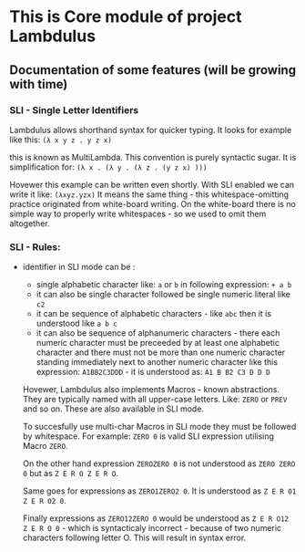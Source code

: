 # This is Core module of project Lambdulus

## Documentation of some features (will be growing with time)

### SLI - Single Letter Identifiers

Lambdulus allows shorthand syntax for quicker typing. It looks for example like this:
`(λ x y z . y z x)`

this is known as MultiLambda. This convention is purely syntactic sugar. It is simplification for:
`(λ x . (λ y . (λ z . (y z x) )))`

Hovewer this example can be written even shortly. With SLI enabled we can write it like:
`(λxyz.yzx)`
It means the same thing - this whitespace-omitting practice originated from white-board writing.
On the white-board there is no simple way to properly write whitespaces - so we used to omit them altogether.

### SLI - Rules:

- identifier in SLI mode can be :
  - single alphabetic character like: `a` or `b` in following expression: `+ a b`
  - it can also be single character followed be single numeric literal like `c2`
  - it can be sequence of alphabetic characters - like `abc` then it is understood like `a b c`
  - it can also be sequence of alphanumeric characters -
  there each numeric character must be preceeded by at least one alphabetic character
  and there must not be more than one numeric character standing immediately next to another numeric character
  like this expression: `A1BB2C3DDD` - it is understood as: `A1 B B2 C3 D D D`
  
  Hovewer, Lambdulus also implements Macros - known abstractions. They are typically named with all upper-case letters.
  Like: `ZERO` or `PREV` and so on. These are also available in SLI mode.
  
  To succesfully use multi-char Macros in SLI mode they must be followed by whitespace. For example: `ZERO 0` is valid SLI expression
  utilising Macro `ZERO`.
  
  On the other hand expression `ZEROZERO 0` is not understood as `ZERO ZERO 0` but as `Z E R O Z E R O`.
  
  Same goes for expressions as `ZERO1ZERO2 0`. It is understood as `Z E R O1 Z E R O2 0`.
  
  Finally expressions as `ZERO12ZERO 0` would be understood as `Z E R O12 Z E R O 0` - which is syntacticaly incorrect - because of two numeric characters following letter O.
  This will result in syntax error.
